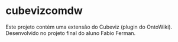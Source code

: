 cubevizcomdw
============

Este projeto contém uma extensão do Cubeviz (plugin do OntoWiki). Desenvolvido no projeto final do aluno Fabio Ferman.
